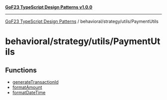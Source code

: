 [**GoF23 TypeScript Design Patterns v1.0.0**](../../../../README.md)

***

[GoF23 TypeScript Design Patterns](../../../../README.md) / behavioral/strategy/utils/PaymentUtils

# behavioral/strategy/utils/PaymentUtils

## Functions

- [generateTransactionId](functions/generateTransactionId.md)
- [formatAmount](functions/formatAmount.md)
- [formatDateTime](functions/formatDateTime.md)
